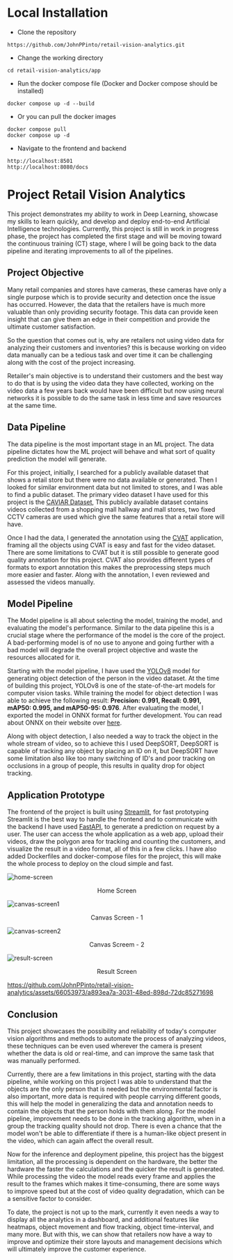 # Local Installation

* Clone the repository
```
https://github.com/JohnPPinto/retail-vision-analytics.git
```
* Change the working directory
```
cd retail-vision-analytics/app
```
* Run the docker compose file (Docker and Docker compose should be installed)
```
docker compose up -d --build
```
* Or you can pull the docker images
```
docker compose pull
docker compose up -d
```
* Navigate to the frontend and backend
```
http://localhost:8501
http://localhost:8080/docs
```

# **Project Retail Vision Analytics**

This project demonstrates my ability to work in Deep Learning, showcase my skills to learn quickly, and develop and deploy end-to-end Artificial Intelligence technologies. Currently, this project is still in work in progress phase, the project has completed the first stage and will be moving toward the continuous training (CT) stage, where I will be going back to the data pipeline and iterating improvements to all of the pipelines.

## **Project Objective**

Many retail companies and stores have cameras, these cameras have only a single purpose which is to provide security and detection once the issue has occurred. However, the data that the retailers have is much more valuable than only providing security footage. This data can provide keen insight that can give them an edge in their competition and provide the ultimate customer satisfaction.

So the question that comes out is, why are retailers not using video data for analyzing their customers and inventories? this is because working on video data manually can be a tedious task and over time it can be challenging along with the cost of the project increasing.

Retailer's main objective is to understand their customers and the best way to do that is by using the video data they have collected, working on the video data a few years back would have been difficult but now using neural networks it is possible to do the same task in less time and save resources at the same time.

## **Data Pipeline**

The data pipeline is the most important stage in an ML project. The data pipeline dictates how the ML project will behave and what sort of quality prediction the model will generate.

For this project, initially, I searched for a publicly available dataset that shows a retail store but there were no data available or generated. Then I looked for similar environment data but not limited to stores, and I was able to find a public dataset. The primary video dataset I have used for this project is the [CAVIAR Dataset](https://homepages.inf.ed.ac.uk/rbf/CAVIARDATA1/), This publicly available dataset contains videos collected from a shopping mall hallway and mall stores, two fixed CCTV cameras are used which give the same features that a retail store will have.

Once I had the data, I generated the annotation using the [CVAT](https://www.cvat.ai/) application, framing all the objects using CVAT is easy and fast for the video dataset. There are some limitations to CVAT but it is still possible to generate good quality annotation for this project. CVAT also provides different types of formats to export annotation this makes the preprocessing steps much more easier and faster. Along with the annotation, I even reviewed and assessed the videos manually.

## **Model Pipeline**

The Model pipeline is all about selecting the model, training the model, and evaluating the model's performance. Similar to the data pipeline this is a crucial stage where the performance of the model is the core of the project. A bad-performing model is of no use to anyone and going further with a bad model will degrade the overall project objective and waste the resources allocated for it.

Starting with the model pipeline, I have used the [YOLOv8](https://github.com/ultralytics/ultralytics) model for generating object detection of the person in the video dataset. At the time of building this project, YOLOv8 is one of the state-of-the-art models for computer vision tasks. While training the model for object detection I was able to achieve the following result: **Precision: 0.991, Recall: 0.991, mAP50: 0.995, and mAP50-95: 0.976**. After evaluating the model, I exported the model in ONNX format for further development. You can read about ONNX on their website over [here](https://onnx.ai/).

Along with object detection, I also needed a way to track the object in the whole stream of video, so to achieve this I used DeepSORT, DeepSORT is capable of tracking any object by placing an ID on it, but DeepSORT have some limitation also like too many switching of ID's and poor tracking on occlusions in a group of people, this results in quality drop for object tracking.

## **Application Prototype**

The frontend of the project is built using [Streamlit](https://streamlit.io/), for fast prototyping Streamlit is the best way to handle the frontend and to communicate with the backend I have used [FastAPI](https://fastapi.tiangolo.com/), to generate a prediction on request by a user. The user can access the whole application as a web app, upload their videos, draw the polygon area for tracking and counting the customers, and visualize the result in a video format, all of this in a few clicks. I have also added Dockerfiles and docker-compose files for the project, this will make the whole process to deploy on the cloud simple and fast.

![home-screen](https://github.com/JohnPPinto/retail-vision-analytics/assets/66053973/f5f9f69f-456c-4058-bdb0-173946450149)
<p align="center">Home Screen</p>

![canvas-screen1](https://github.com/JohnPPinto/retail-vision-analytics/assets/66053973/262c7db4-0782-49fa-b4aa-3e9b3953dd91)
<p align="center">Canvas Screen - 1</p>

![canvas-screen2](https://github.com/JohnPPinto/retail-vision-analytics/assets/66053973/b33a1efa-c653-4e34-9dea-8d81de7bdebe)
<p align="center">Canvas Screem - 2</p>

![result-screen](https://github.com/JohnPPinto/retail-vision-analytics/assets/66053973/eccdf8bc-dd55-4c6a-a26e-5e3eaf5ce503)
<p align="center">Result Screen</p>

https://github.com/JohnPPinto/retail-vision-analytics/assets/66053973/a893ea7a-3031-48ed-898d-72dc85271698

## **Conclusion**

This project showcases the possibility and reliability of today's computer vision algorithms and methods to automate the process of analyzing videos, these techniques can be even used wherever the camera is present whether the data is old or real-time, and can improve the same task that was manually performed.

Currently, there are a few limitations in this project, starting with the data pipeline, while working on this project I was able to understand that the objects are the only person that is needed but the environmental factor is also important, more data is required with people carrying different goods, this will help the model in generalizing the data and annotation needs to contain the objects that the person holds with them along. For the model pipeline, improvement needs to be done in the tracking algorithm, when in a group the tracking quality should not drop. There is even a chance that the model won't be able to differentiate if there is a human-like object present in the video, which can again affect the overall result.

Now for the inference and deployment pipeline, this project has the biggest limitation, all the processing is dependent on the hardware, the better the hardware the faster the calculations and the quicker the result is generated. While processing the video the model reads every frame and applies the result to the frames which makes it time-consuming, there are some ways to improve speed but at the cost of video quality degradation, which can be a sensitive factor to consider.

To date, the project is not up to the mark, currently it even needs a way to display all the analytics in a dashboard, and additional features like heatmaps, object movement and flow tracking, object time-interval, and many more. But with this, we can show that retailers now have a way to improve and optimize their store layouts and management decisions which will ultimately improve the customer experience.
